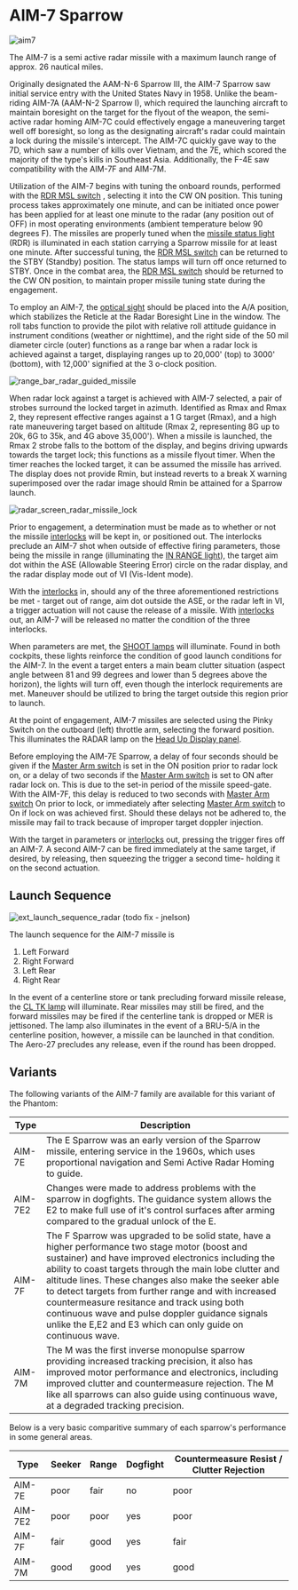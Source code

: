 # AIM-7 Sparrow

![aim7](../../img/aim7.jpg)

The AIM-7 is a semi active radar missile with a maximum launch range of approx. 26 nautical miles.

Originally designated the AAM-N-6 Sparrow III, the AIM-7 Sparrow saw initial
service entry with the United States Navy in 1958. Unlike the beam-riding AIM-7A
(AAM-N-2 Sparrow I), which required the launching aircraft to maintain boresight
on the target for the flyout of the weapon, the semi-active radar homing AIM-7C
could effectively engage a maneuvering target well off boresight, so long as the
designating aircraft's radar could maintain a lock during the missile's
intercept. The AIM-7C quickly gave way to the 7D, which saw a number of kills
over Vietnam, and the 7E, which scored the majority of the type's kills in
Southeast Asia. Additionally, the F-4E saw compatibility with the AIM-7F and
AIM-7M.

Utilization of the AIM-7 begins with tuning the onboard rounds, performed with
the [RDR MSL switch](../../cockpit/pilot/weapon_management.md#radar-missile-power-switch)
, selecting it into the CW ON position. This tuning process
takes approximately one minute, and can be initiated once power has been applied
for at least one minute to the radar (any position out of OFF) in most operating
environments (ambient temperature below 90 degrees F). The missiles are properly
tuned when
the [missile status light](../../cockpit/pilot/weapon_management.md#missile-status-lights)
(RDR) is illuminated in each station carrying
a Sparrow missile for at least one minute. After successful tuning,
the [RDR MSL switch](../../cockpit/pilot/weapon_management.md#radar-missile-power-switch)
can be returned to the STBY (Standby) position. The status lamps will
turn off once returned to STBY. Once in the combat area,
the [RDR MSL switch](../../cockpit/pilot/weapon_management.md#radar-missile-power-switch)
should be returned to the CW ON position, to maintain proper missile
tuning state during the engagement.

To employ an AIM-7,
the [optical sight](../../cockpit/pilot/dcsg_controls.md#sight-mode-knob)
should be placed into the A/A position,
which stabilizes the Reticle at the Radar Boresight Line in the window. The roll
tabs function to provide the pilot with relative roll attitude guidance in
instrument conditions (weather or nighttime), and the right side of the 50 mil
diameter circle (outer) functions as a range bar when a radar lock is achieved
against a target, displaying ranges up to 20,000' (top) to 3000' (bottom), with
12,000' signified at the 3 o-clock position.

![range_bar_radar_guided_missile](../../img/radar_missile_lock.jpg)

When radar lock against a target is achieved with AIM-7 selected, a pair of
strobes surround the locked target in azimuth. Identified as Rmax and Rmax 2,
they represent effective ranges against a 1 G target (Rmax), and a high rate
maneuvering target based on altitude (Rmax 2, representing 8G up to 20k, 6G to
35k, and 4G above 35,000'). When a missile is launched, the Rmax 2 strobe falls
to the bottom of the display, and begins driving upwards towards the target
lock; this functions as a missile flyout timer. When the timer reaches the
locked target, it can be assumed the missile has arrived. The display does not
provide Rmin, but instead reverts to a break X warning superimposed over the
radar image should Rmin be attained for a Sparrow launch.

![radar_screen_radar_missile_lock](../../img/radar_screen_radar_missile_lock.jpg)

Prior to engagement, a determination must be made as to whether or not the
missile [interlocks](../../cockpit/pilot/weapon_management.md#interlock-switch)
will be kept in, or positioned out. The interlocks preclude
an AIM-7 shot when outside of effective firing parameters, those being the
missile in range (illuminating
the [IN RANGE light](../../cockpit/pilot/dcsg_controls.md#in-range-light)),
the target aim dot within
the ASE (Allowable Steering Error) circle on the radar display, and the radar
display mode out of VI (Vis-Ident mode).

With the [interlocks](../../cockpit/pilot/weapon_management.md#interlock-switch)
in, should any of the three aforementioned restrictions be
met - target out of range, aim dot outside the ASE, or the radar left in VI, a
trigger actuation will not cause the release of a missile.
With [interlocks](../../cockpit/pilot/weapon_management.md#interlock-switch)
out, an AIM-7 will be released no matter the condition of the three interlocks.

When parameters are met,
the [SHOOT lamps](../../cockpit/pilot/overhead_indicators.md#shoot-lights)
will illuminate. Found in both
cockpits, these lights reinforce the condition of good launch conditions for the
AIM-7. In the event a target enters a main beam clutter situation (aspect angle
between 81 and 99 degrees and lower than 5 degrees above the horizon), the
lights will turn off, even though the interlock requirements are met. Maneuver
should be utilized to bring the target outside this region prior to launch.

At the point of engagement, AIM-7 missiles are selected using the Pinky Switch
on the outboard (left) throttle arm, selecting the forward position. This
illuminates the RADAR lamp on
the [Head Up Display panel](../../cockpit/pilot/weapon_management.md#head-up-display-indicators).

Before employing the AIM-7E Sparrow, a delay of four seconds should be given if
the [Master Arm switch](../../cockpit/pilot/weapon_management.md#master-arm-switch)
is set in the ON position prior to radar lock on, or a
delay of two seconds if
the [Master Arm switch](../../cockpit/pilot/weapon_management.md#master-arm-switch)
is set to ON after radar lock on.
This is due to the set-in period of the missile speed-gate. With the AIM-7F, this
delay is reduced to two seconds
with [Master Arm switch](../../cockpit/pilot/weapon_management.md#master-arm-switch)
On prior to lock, or immediately
after selecting [Master Arm switch](../../cockpit/pilot/weapon_management.md#master-arm-switch)
to On if lock on was achieved first. Should these
delays not be adhered to, the missile may fail to track because of improper
target doppler injection.

With the target in parameters
or [interlocks](../../cockpit/pilot/weapon_management.md#interlock-switch)
out, pressing the trigger fires off
an AIM-7. A second AIM-7 can be fired immediately at the same target, if
desired, by releasing, then squeezing the trigger a second time- holding it on
the second actuation.

## Launch Sequence

![ext_launch_sequence_radar](../../img/ext_launch_seq_radar.jpg) (todo fix - jnelson)

The launch sequence for the AIM-7 missile is

1. Left Forward
2. Right Forward
3. Left Rear
4. Right Rear

In the event of a centerline store or tank precluding forward missile release,
the [CL TK lamp](../../cockpit/pilot/weapon_management.md#centerline-tank-aboard-light)
will illuminate. Rear missiles may still be fired, and the
forward missiles may be fired if the centerline tank is dropped or MER is
jettisoned. The lamp also illuminates in the event of a BRU-5/A in the
centerline position, however, a missile can be launched in that condition. The
Aero-27 precludes any release, even if the round has been dropped.

## Variants

The following variants of the AIM-7 family are available for this variant of the
Phantom:

| Type  | Description |
|-------|-------------|
|AIM-7E | The E Sparrow was an early version of the Sparrow missile, entering service in the 1960s, which uses proportional navigation and Semi Active Radar Homing to guide. |
|AIM-7E2| Changes were made to address problems with the sparrow in dogfights. The guidance system allows the E2 to make full use of it's control surfaces after arming compared to the gradual unlock of the E. |
|AIM-7F | The F Sparrow was upgraded to be solid state, have a higher performance two stage motor (boost and sustainer) and have improved electronics including the ability to coast targets through the main lobe clutter and altitude lines. These changes also make the seeker able to detect targets from further range and with increased countermeasure resitance and track using both continuous wave and pulse doppler guidance signals unlike the E,E2 and E3 which can only guide on continuous wave.
|AIM-7M | The M was the first inverse monopulse sparrow providing increased tracking precision, it also has improved motor performance and electronics, including improved clutter and countermeasure rejection. The M like all sparrows can also guide using continuous wave, at a degraded tracking precision.


Below is a very basic comparitive summary of each sparrow's performance in some general areas.

| Type  | Seeker | Range | Dogfight | Countermeasure Resist / Clutter Rejection |
|-------|--------|-------|----------|-----------------------|
|AIM-7E |poor    |fair   |no        |poor                   |
|AIM-7E2|poor    |poor   |yes       |poor                   |
|AIM-7F |fair    |good   |yes       |fair                   |
|AIM-7M |good    |good   |yes       |good                   |
